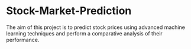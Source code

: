 # Stock-Market-Prediction
The aim of this project is to predict stock prices using advanced machine learning techniques and perform a comparative analysis of their performance.
